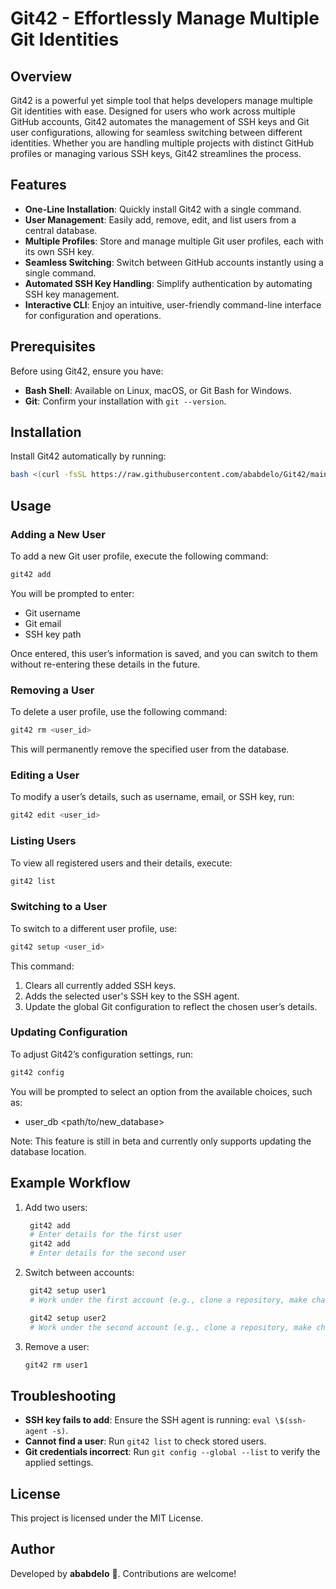 # Git42 - Effortlessly Manage Multiple Git Identities

## Overview

Git42 is a powerful yet simple tool that helps developers manage multiple Git identities with ease. Designed for users who work across multiple GitHub accounts, Git42 automates the management of SSH keys and Git user configurations, allowing for seamless switching between different identities. Whether you are handling multiple projects with distinct GitHub profiles or managing various SSH keys, Git42 streamlines the process.

## Features

- **One-Line Installation**: Quickly install Git42 with a single command.
- **User Management**: Easily add, remove, edit, and list users from a central database.
- **Multiple Profiles**: Store and manage multiple Git user profiles, each with its own SSH key.
- **Seamless Switching**: Switch between GitHub accounts instantly using a single command.
- **Automated SSH Key Handling**: Simplify authentication by automating SSH key management.
- **Interactive CLI**: Enjoy an intuitive, user-friendly command-line interface for configuration and operations.

## Prerequisites

Before using Git42, ensure you have:

- **Bash Shell**: Available on Linux, macOS, or Git Bash for Windows.
- **Git**: Confirm your installation with `git --version`.

## Installation

Install Git42 automatically by running:

```bash
bash <(curl -fsSL https://raw.githubusercontent.com/ababdelo/Git42/main/install.sh)
```

## Usage

### Adding a New User

To add a new Git user profile, execute the following command:

```bash
git42 add
```

You will be prompted to enter:

- Git username
- Git email
- SSH key path

Once entered, this user’s information is saved, and you can switch to them without re-entering these details in the future.

### Removing a User

To delete a user profile, use the following command:

```bash
git42 rm <user_id>
```

This will permanently remove the specified user from the database.

### Editing a User

To modify a user’s details, such as username, email, or SSH key, run:

```bash
git42 edit <user_id>
```

### Listing Users

To view all registered users and their details, execute:

```bash
git42 list
```

### Switching to a User

To switch to a different user profile, use:

```bash
git42 setup <user_id>
```

This command:

1. Clears all currently added SSH keys.
2. Adds the selected user's SSH key to the SSH agent.
3. Update the global Git configuration to reflect the chosen user’s details.

### Updating Configuration

To adjust Git42’s configuration settings, run:

```bash
git42 config 
```

You will be prompted to select an option from the available choices, such as:

- user_db <path/to/new_database>

Note: This feature is still in beta and currently only supports updating the database location.

## Example Workflow

1. Add two users:
   ```bash
    git42 add
    # Enter details for the first user
    git42 add
    # Enter details for the second user
   ```
2. Switch between accounts:
   ```bash
    git42 setup user1
    # Work under the first account (e.g., clone a repository, make changes, commit, and push).

    git42 setup user2
    # Work under the second account (e.g., clone a repository, make changes, commit, and push).

   ```
3. Remove a user:
   ```bash
   git42 rm user1
   ```

## Troubleshooting

- **SSH key fails to add**: Ensure the SSH agent is running: `eval \$(ssh-agent -s)`.
- **Cannot find a user**: Run `git42 list` to check stored users.
- **Git credentials incorrect**: Run `git config --global --list` to verify the applied settings.

## License

This project is licensed under the MIT License.

## Author

Developed by **ababdelo** 🚀. Contributions are welcome!

